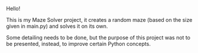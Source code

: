 Hello!

This is my Maze Solver project, it creates a random maze (based on the size given in main.py) and solves it on its own.

Some detailing needs to be done, but the purpose of this project was not to be presented, instead, to improve certain Python concepts.
